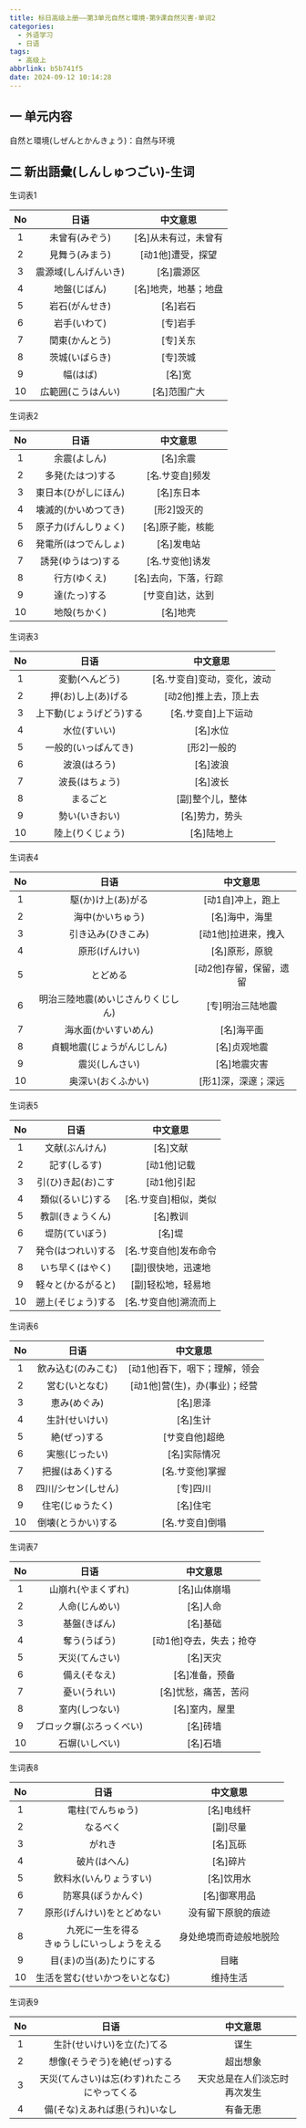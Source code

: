 ```yaml
---
title: 标日高级上册——第3单元自然と環境-第9课自然災害-单词2
categories:
  - 外语学习
  - 日语
tags:
  - 高级上
abbrlink: b5b741f5
date: 2024-09-12 10:14:28
---
```

## 一 单元内容

自然と環境(しぜんとかんきょう)：自然与环境

<!--more-->

## 二 新出語彙(しんしゅつごい)-生词

生词表1

|  No  |         日语         |       中文意思       |
| :--: | :------------------: | :------------------: |
|  1   |    未曾有(みぞう)    | [名]从未有过，未曾有 |
|  2   |    見舞う(みまう)    |  [动1他]遭受，探望   |
|  3   | 震源域(しんげんいき) |      [名]震源区      |
|  4   |     地盤(じばん)     | [名]地壳，地基；地盘 |
|  5   |    岩石(がんせき)    |       [名]岩石       |
|  6   |     岩手(いわて)     |       [专]岩手       |
|  7   |    関東(かんとう)    |       [专]关东       |
|  8   |    茨城(いばらき)    |       [专]茨城       |
|  9   |       幅(はば)       |        [名]宽        |
|  10  |  広範囲(こうはんい)  |     [名]范围广大     |

生词表2


|  No  |         日语         |       中文意思       |
| :--: | :------------------: | :------------------: |
|  1   |     余震(よしん)     |       [名]余震       |
|  2   |   多発(たはつ)する   |   [名.サ变自]频发    |
|  3   | 東日本(ひがしにほん) |      [名]东日本      |
|  4   | 壊滅的(かいめつてき) |     [形2]毁灭的      |
|  5   | 原子力(げんしりょく) |   [名]原子能，核能   |
|  6   | 発電所(はつでんしょ) |      [名]发电站      |
|  7   |  誘発(ゆうはつ)する  |   [名.サ变他]诱发    |
|  8   |     行方(ゆくえ)     | [名]去向，下落，行踪 |
|  9   |     達(たっ)する     |   [サ变自]达，达到   |
|  10  |     地殻(ちかく)     |       [名]地壳       |

生词表3

|  No  |           日语           |          中文意思           |
| :--: | :----------------------: | :-------------------------: |
|  1   |      変動(へんどう)      | [名.サ变自]变动，变化，波动 |
|  2   |    押(お)し上(あ)げる    |    [动2他]推上去，顶上去    |
|  3   | 上下動(じょうげどう)する |     [名.サ变自]上下运动     |
|  4   |       水位(すいい)       |          [名]水位           |
|  5   |   一般的(いっぱんてき)   |         [形2]一般的         |
|  6   |       波浪(はろう)       |          [名]波浪           |
|  7   |      波長(はちょう)      |          [名]波长           |
|  8   |         まるごと         |      [副]整个儿，整体       |
|  9   |      勢い(いきおい)      |       [名]势力，势头        |
|  10  |     陸上(りくじょう)     |         [名]陆地上          |

生词表4

|  No  |                日语                |        中文意思         |
| :--: | :--------------------------------: | :---------------------: |
|  1   |         駆(か)け上(あ)がる         |    [动1自]冲上，跑上    |
|  2   |          海中(かいちゅう)          |     [名]海中，海里      |
|  3   |         引き込み(ひきこみ)         |   [动1他]拉进来，拽入   |
|  4   |           原形(げんけい)           |     [名]原形，原貌      |
|  5   |              とどめる              | [动2他]存留，保留，遗留 |
|  6   | 明治三陸地震(めいじさんりくじしん) |    [专]明治三陆地震     |
|  7   |        海水面(かいすいめん)        |       [名]海平面        |
|  8   |     貞観地震(じょうがんじしん)     |      [名]贞观地震       |
|  9   |           震災(しんさい)           |      [名]地震灾害       |
|  10  |         奥深い(おくふかい)         |   [形1]深，深邃；深远   |

生词表5

|  No  |        日语        |       中文意思        |
| :--: | :----------------: | :-------------------: |
|  1   |   文献(ぶんけん)   |       [名]文献        |
|  2   |    記す(しるす)    |      [动1他]记载      |
|  3   | 引(ひ)き起(お)こす |      [动1他]引起      |
|  4   |  類似(るいじ)する  | [名.サ变自]相似，类似 |
|  5   |  教訓(きょうくん)  |       [名]教训        |
|  6   |   堤防(ていぼう)   |        [名]堤         |
|  7   | 発令(はつれい)する | [名.サ变自他]发布命令 |
|  8   |  いち早く(はやく)  |  [副]很快地，迅速地   |
|  9   | 軽々と(かるがると) |  [副]轻松地，轻易地   |
|  10  | 遡上(そじょう)する | [名.サ变自他]溯流而上 |

生词表6

|  No  |        日语         |           中文意思            |
| :--: | :-----------------: | :---------------------------: |
|  1   | 飲み込む(のみこむ)  | [动1他]吞下，咽下；理解，领会 |
|  2   |   営む(いとなむ)    | [动1他]营(生)，办(事业)；经营 |
|  3   |    恵み(めぐみ)     |           [名]恩泽            |
|  4   |   生計(せいけい)    |           [名]生计            |
|  5   |    絶(ぜっ)する     |        [サ变自他]超绝         |
|  6   |   実態(じったい)    |         [名]实际情况          |
|  7   |  把握(はあく)する   |        [名.サ变他]掌握        |
|  8   | 四川/シセン(しせん) |           [专]四川            |
|  9   |  住宅(じゅうたく)   |           [名]住宅            |
|  10  | 倒壊(とうかい)する  |        [名.サ变自]倒塌        |

生词表7

|  No  |           日语           |        中文意思         |
| :--: | :----------------------: | :---------------------: |
|  1   |    山崩れ(やまくずれ)    |      [名]山体崩塌       |
|  2   |      人命(じんめい)      |        [名]人命         |
|  3   |       基盤(きばん)       |        [名]基础         |
|  4   |       奪う(うばう)       | [动1他]夺去，失去；抢夺 |
|  5   |      天災(てんさい)      |        [名]天灾         |
|  6   |       備え(そなえ)       |     [名]准备，预备      |
|  7   |       憂い(うれい)       |  [名]忧愁，痛苦，苦闷   |
|  8   |      室内(しつない)      |     [名]室内，屋里      |
|  9   | ブロック塀(ぶろっくべい) |        [名]砖墙         |
|  10  |      石塀(いしべい)      |        [名]石墙         |

生词表8

|  No  |                      日语                      |        中文意思        |
| :--: | :--------------------------------------------: | :--------------------: |
|  1   |                電柱(でんちゅう)                |       [名]电线杆       |
|  2   |                    なるべく                    |        [副]尽量        |
|  3   |                     がれき                     |        [名]瓦砾        |
|  4   |                  破片(はへん)                  |        [名]碎片        |
|  5   |             飲料水(いんりょうすい)             |       [名]饮用水       |
|  6   |               防寒具(ぼうかんぐ)               |      [名]御寒用品      |
|  7   |           原形(げんけい)をとどめない           |   没有留下原貌的痕迹   |
|  8   | 九死に一生を得る<br>きゅうしにいっしょうをえる | 身处绝境而奇迹般地脱险 |
|  9   |            目(ま)の当(あ)たりにする            |          目睹          |
|  10  |         生活を営む(せいかつをいとなむ)         |        维持生活        |

生词表9

|  No  |                     日语                     |           中文意思           |
| :--: | :------------------------------------------: | :--------------------------: |
|  1   |          生計(せいけい)を立(た)てる          |             谋生             |
|  2   |         想像(そうぞう)を絶(ぜっ)する         |           超出想象           |
|  3   | 天災(てんさい)は忘(わす)れたころにやってくる | 天灾总是在人们淡忘时再次发生 |
|  4   |        備(そな)えあれば患(うれ)いなし        |           有备无患           |

